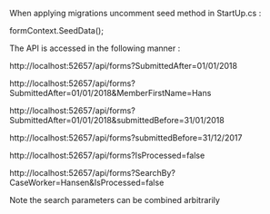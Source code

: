 When applying migrations uncomment seed method in StartUp.cs :

formContext.SeedData();

The API is accessed in the following manner :

http://localhost:52657/api/forms?SubmittedAfter=01/01/2018

http://localhost:52657/api/forms?SubmittedAfter=01/01/2018&MemberFirstName=Hans

http://localhost:52657/api/forms?SubmittedAfter=01/01/2018&submittedBefore=31/01/2018

http://localhost:52657/api/forms?submittedBefore=31/12/2017

http://localhost:52657/api/forms?IsProcessed=false

http://localhost:52657/api/forms?SearchBy?CaseWorker=Hansen&IsProcessed=false


Note the search parameters can be combined arbitrarily